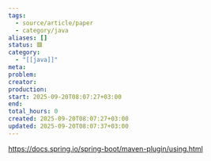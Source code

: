 ```yaml
---
tags:
  - source/article/paper
  - category/java
aliases: []
status: 🟥
category:
  - "[[java]]"
meta: 
problem: 
creator: 
production: 
start: 2025-09-20T08:07:27+03:00
end: 
total_hours: 0
created: 2025-09-20T08:07:27+03:00
updated: 2025-09-20T08:07:37+03:00
---
```


https://docs.spring.io/spring-boot/maven-plugin/using.html
